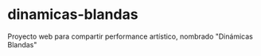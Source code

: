 # dinamicas-blandas
Proyecto web para compartir performance artístico, nombrado "Dinámicas Blandas"
